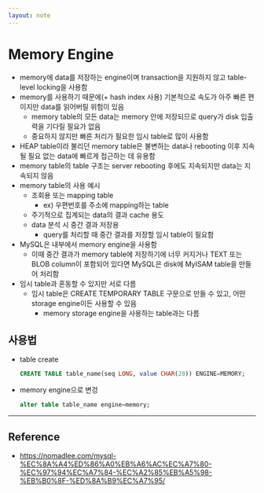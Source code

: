 ```yaml
---
layout: note
---
```


# Memory Engine

- memory에 data를 저장하는 engine이며 transaction을 지원하지 않고 table-level locking을 사용함
- memory를 사용하기 때문에(+ hash index 사용) 기본적으로 속도가 아주 빠른 편이지만 data를 읽어버릴 위험이 있음
    - memory table의 모든 data는 memory 안에 저장되므로 query가 disk 입출력을 기다릴 필요가 없음
    - 중요하지 않지만 빠른 처리가 필요한 임시 table로 많이 사용함
- HEAP table이라 불리던 memory table은 불변하는 data나 rebooting 이후 지속될 필요 없는 data에 빠르게 접근하는 데 유용함
- memory table의 table 구조는 server rebooting 후에도 지속되지만 data는 지속되지 않음
- memory table의 사용 예시
    - 조회용 또는 mapping table
        - ex) 우편번호를 주소에 mapping하는 table
    - 주기적으로 집계되는 data의 결과 cache 용도
    - data 분석 시 중간 결과 저장용
        - query를 처리할 때 중간 결과를 저장할 임시 table이 필요함
- MySQL은 내부에서 memory engine을 사용함
    - 이때 중간 결과가 memory table에 저장하기에 너무 커지거나 TEXT 또는 BLOB column이 포함되어 있다면 MySQL은 disk에 MyISAM table을 만들어 처리함
- 임시 table과 혼동할 수 있지만 서로 다름
    - 임시 table은 CREATE TEMPORARY TABLE 구문으로 만들 수 있고, 어떤 storage engine이든 사용할 수 있음
        - memory storage engine을 사용하는 table과는 다름

## 사용법

- table create
    ```sql
    CREATE TABLE table_name(seq LONG, value CHAR(20)) ENGINE=MEMORY;
    ```

- memory engine으로 변겅
    ```sql
    alter table table_name engine=memory;
    ```

---

## Reference

- https://nomadlee.com/mysql-%EC%8A%A4%ED%86%A0%EB%A6%AC%EC%A7%80-%EC%97%94%EC%A7%84-%EC%A2%85%EB%A5%98-%EB%B0%8F-%ED%8A%B9%EC%A7%95/